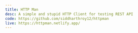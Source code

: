 ```yaml
---
title: HTTP Man
desc: A simple and stupid HTTP Client for testing REST API
code: https://github.com/siddharthroy12/httpman
live: https://httpman.netlify.app/
---
```

